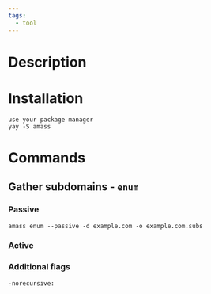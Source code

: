 ```yaml
---
tags:
  - tool
---
```

# Description

# Installation
```
use your package manager
yay -S amass
```

# Commands
## Gather subdomains - `enum`
### Passive
`amass enum --passive -d example.com -o example.com.subs` 
### Active

### Additional flags
```
-norecursive: 
```
